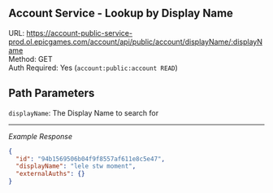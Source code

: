 ## Account Service - Lookup by Display Name

URL: https://account-public-service-prod.ol.epicgames.com/account/api/public/account/displayName/:displayName \
Method: GET \
Auth Required: Yes (`account:public:account READ`)

## Path Parameters

`displayName`: The Display Name to search for

---

_Example Response_

```json
{
  "id": "94b1569506b04f9f8557af611e8c5e47",
  "displayName": "lele stw moment",
  "externalAuths": {}
}
```
